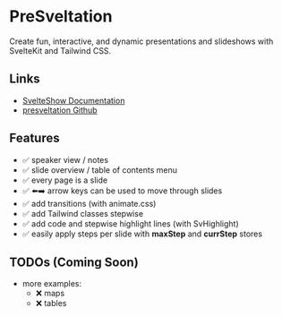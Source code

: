 # PreSveltation

Create fun, interactive, and dynamic presentations and slideshows with SvelteKit and Tailwind CSS.

## Links
- [SvelteShow Documentation](https://presveltation.vercel.app/)
- [presveltation Github](https://github.com/bennymi/presveltation)

## Features

- ✅ speaker view / notes
- ✅ slide overview / table of contents menu
- ✅ every page is a slide
- ✅ ⬅️➡️ arrow keys can be used to move through slides
- ✅ add transitions (with animate.css)
- ✅ add Tailwind classes stepwise
- ✅ add code and stepwise highlight lines (with SvHighlight)
- ✅ easily apply steps per slide with **maxStep** and **currStep** stores

## TODOs (Coming Soon)
- more examples:
  - ❌ maps
  - ❌ tables

